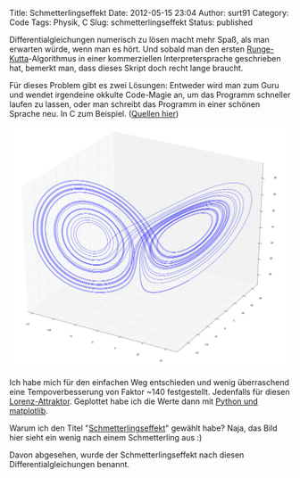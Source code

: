 Title: Schmetterlingseffekt
Date: 2012-05-15 23:04
Author: surt91
Category: Code
Tags: Physik, C
Slug: schmetterlingseffekt
Status: published

Differentialgleichungen numerisch zu lösen macht mehr Spaß, als man
erwarten würde, wenn man es hört. Und sobald man den ersten
[Runge-Kutta](http://de.wikipedia.org/wiki/Klassisches_Runge-Kutta-Verfahren)-Algorithmus
in einer kommerziellen Interpretersprache geschrieben hat, bemerkt man,
dass dieses Skript doch recht lange braucht.

Für dieses Problem gibt es zwei Lösungen: Entweder wird man zum Guru und
wendet irgendeine okkulte Code-Magie an, um das Programm schneller
laufen zu lassen, oder man schreibt das Programm in einer schönen
Sprache neu. In C zum Beispiel. ([Quellen
hier](http://dl.dropbox.com/u/963344/blog/runge-kutta.tar.gz))

![Lorenzattraktor](img/lorenzattraktor.png)

Ich habe mich für den einfachen Weg
entschieden und wenig überraschend eine Tempoverbesserung von Faktor
\~140 festgestellt. Jedenfalls für diesen
[Lorenz-Attraktor](http://de.wikipedia.org/wiki/Lorenzattraktor).
Geplottet habe ich die Werte dann mit [Python und
matplotlib](http://matplotlib.sourceforge.net/examples/mplot3d/lines3d_demo.html). 

Warum ich den Titel
"[Schmetterlingseffekt](http://de.wikipedia.org/wiki/Schmetterlingseffekt#Wissenschaftlicher_Hintergrund)"
gewählt habe? Naja, das Bild hier sieht ein wenig nach einem
Schmetterling aus :)

Davon abgesehen, wurde der Schmetterlingseffekt nach diesen
Differentialgleichungen benannt.


